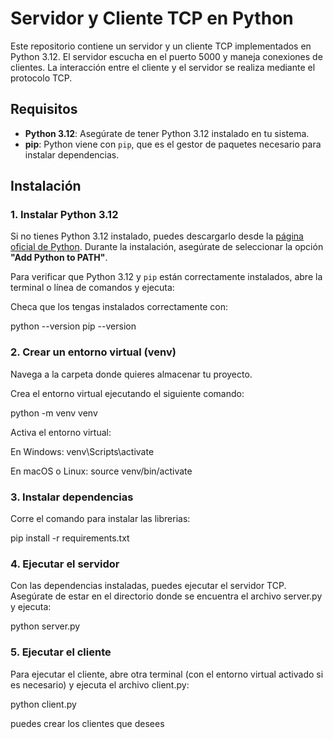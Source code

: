 # Servidor y Cliente TCP en Python

Este repositorio contiene un servidor y un cliente TCP implementados en Python 3.12. El servidor escucha en el puerto 5000 y maneja conexiones de clientes. La interacción entre el cliente y el servidor se realiza mediante el protocolo TCP.

## Requisitos

- **Python 3.12**: Asegúrate de tener Python 3.12 instalado en tu sistema.
- **pip**: Python viene con `pip`, que es el gestor de paquetes necesario para instalar dependencias.

## Instalación

### 1. Instalar Python 3.12

Si no tienes Python 3.12 instalado, puedes descargarlo desde la [página oficial de Python](https://www.python.org/downloads/release/python-3120/). Durante la instalación, asegúrate de seleccionar la opción **"Add Python to PATH"**.

Para verificar que Python 3.12 y `pip` están correctamente instalados, abre la terminal o línea de comandos y ejecuta:

Checa que los tengas instalados correctamente con:

python --version
pip --version

### 2. Crear un entorno virtual (venv)

Navega a la carpeta donde quieres almacenar tu proyecto.

Crea el entorno virtual ejecutando el siguiente comando:

python -m venv venv

Activa el entorno virtual:

En Windows:
venv\Scripts\activate

En macOS o Linux:
source venv/bin/activate

### 3. Instalar dependencias

Corre el comando para instalar las librerias: 

pip install -r requirements.txt

### 4. Ejecutar el servidor

Con las dependencias instaladas, puedes ejecutar el servidor TCP. Asegúrate de estar en el directorio donde se encuentra el archivo server.py y ejecuta:

python server.py


### 5. Ejecutar el cliente

Para ejecutar el cliente, abre otra terminal (con el entorno virtual activado si es necesario) y ejecuta el archivo client.py:

python client.py

puedes crear los clientes que desees
